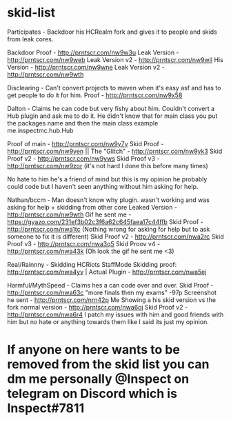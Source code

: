 # skid-list

Participates - Backdoor his HCRealm fork and gives it to people and skids from leak cores.

Backdoor Proof - http://prntscr.com/nw9w3u
Leak Version - http://prntscr.com/nw9web
Leak Version v2 - http://prntscr.com/nw9wil
His Version - http://prntscr.com/nw9wne 
Leak Version v2 - http://prntscr.com/nw9wth

Disclearing - Can't convert projects to maven when it's easy asf and has to get people to do it for him.
Proof - http://prntscr.com/nw9x58

Dalton - Claims he can code but very fishy about him. Couldn't convert a Hub plugin and ask me to do it. He didn't know that for main class you put the packages name and then the main class example me.inspectmc.hub.Hub

Proof of main - http://prntscr.com/nw9y7y
Skid Proof - http://prntscr.com/nw9yen || The "Glitch" - http://prntscr.com/nw9yk3
Skid Proof v2 - http://prntscr.com/nw9yws
Skid Proof v3 - http://prntscr.com/nw9zor (it's not hard I done this before many times)

No hate to him he's a friend of mind but this is my opinion he probably could code but I haven't seen anything without him asking for help.

Nathan/bccm - Man doesn't know why plugin. wasn't working and was asking for help + skidding from other core
Leaked Version - http://prntscr.com/nw9wth
Gif he sent me - https://gyazo.com/231ef3b02c3f6a62c645faea17c44ffb
Skid Proof - http://prntscr.com/nwa1tc (Nothing wrong for asking for help but to ask someone to fix it is different)
Skid Proof v2 - http://prntscr.com/nwa2rc
Skid Proof v3 - http://prntscr.com/nwa3q5
Skid Proov v4 - http://prntscr.com/nwa43k (Oh look the gif he sent me <3)

Real/Rainnny - Skidding HCRiots StaffMode 
Skidding proof: http://prntscr.com/nwa4yv | Actual Plugin - http://prntscr.com/nwa5ej

Harmful/MythSpeed - Claims hes a can code over and over.
Skid Proof - http://prntscr.com/nwa63c "more finals then my exams" -97p
Screenshot he sent - http://prntscr.com/nrn42p
Me Showing a his skid version vs the fork normal version - http://prntscr.com/nwa6oj
Skid Proof v2 - http://prntscr.com/nwa6r4
I patch my issues with him and good friends with him but no hate or anything towards them like I said its just my opinion.

# If anyone on here wants to be removed from the skid list you can dm me personally @Inspect on telegram on Discord which is Inspect#7811
